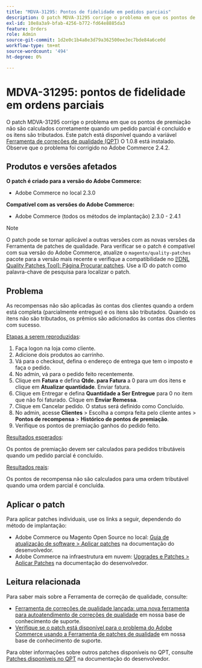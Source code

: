 ```yaml
---
title: "MDVA-31295: Pontos de fidelidade em pedidos parciais"
description: O patch MDVA-31295 corrige o problema em que os pontos de premiação não são calculados corretamente quando um pedido parcial é concluído e os itens são tributados. Este patch está disponível quando a [Ferramenta de correções de qualidade (QPT)](/help/announcements/adobe-commerce-announcements/magento-quality-patches-released-new-tool-to-self-serve-quality-patches.md) 1.0.8 está instalada. Observe que o problema foi corrigido no Adobe Commerce 2.4.2.
exl-id: 10e8a3a9-bfab-4256-b772-fd64e8885da3
feature: Orders
role: Admin
source-git-commit: 1d2e0c1b4a8e3d79a362500ee3ec7bde84a6ce0d
workflow-type: tm+mt
source-wordcount: '494'
ht-degree: 0%

---
```


# MDVA-31295: pontos de fidelidade em ordens parciais

O patch MDVA-31295 corrige o problema em que os pontos de premiação não são calculados corretamente quando um pedido parcial é concluído e os itens são tributados. Este patch está disponível quando a variável [Ferramenta de correções de qualidade (QPT)](/help/announcements/adobe-commerce-announcements/magento-quality-patches-released-new-tool-to-self-serve-quality-patches.md) O 1.0.8 está instalado. Observe que o problema foi corrigido no Adobe Commerce 2.4.2.

## Produtos e versões afetados

**O patch é criado para a versão do Adobe Commerce:**

* Adobe Commerce no local 2.3.0

**Compatível com as versões do Adobe Commerce:**

* Adobe Commerce (todos os métodos de implantação) 2.3.0 - 2.4.1

>[!NOTE]
>
>O patch pode se tornar aplicável a outras versões com as novas versões da Ferramenta de patches de qualidade. Para verificar se o patch é compatível com sua versão do Adobe Commerce, atualize o `magento/quality-patches` pacote para a versão mais recente e verifique a compatibilidade no [[!DNL Quality Patches Tool]: Página Procurar patches](https://devdocs.magento.com/quality-patches/tool.html#patch-grid). Use a ID do patch como palavra-chave de pesquisa para localizar o patch.

## Problema

As recompensas não são aplicadas às contas dos clientes quando a ordem está completa (parcialmente entregue) e os itens são tributados. Quando os itens não são tributados, os prêmios são adicionados às contas dos clientes com sucesso.

<u>Etapas a serem reproduzidas</u>:

1. Faça logon na loja como cliente.
1. Adicione dois produtos ao carrinho.
1. Vá para o checkout, defina o endereço de entrega que tem o imposto e faça o pedido.
1. No admin, vá para o pedido feito recentemente.
1. Clique em **Fatura** e defina **Qtde. para Fatura** a 0 para um dos itens e clique em **Atualizar quantidade**. Enviar fatura.
1. Clique em Entregar e defina **Quantidade a Ser Entregue** para 0 no item que não foi faturado. Clique em **Enviar Remessa**.
1. Clique em Cancelar pedido. O status será definido como Concluído.
1. No admin, acesse **Clientes** > Escolha a compra feita pelo cliente antes > **Pontos de recompensa** > **Histórico de pontos de premiação**.
1. Verifique os pontos de premiação ganhos do pedido feito.

<u>Resultados esperados</u>:

Os pontos de premiação devem ser calculados para pedidos tributáveis quando um pedido parcial é concluído.

<u>Resultados reais</u>:

Os pontos de recompensa não são calculados para uma ordem tributável quando uma ordem parcial é concluída.

## Aplicar o patch

Para aplicar patches individuais, use os links a seguir, dependendo do método de implantação:

* Adobe Commerce ou Magento Open Source no local: [Guia de atualização de software > Aplicar patches](https://devdocs.magento.com/guides/v2.4/comp-mgr/patching/mqp.html) na documentação do desenvolvedor.
* Adobe Commerce na infraestrutura em nuvem: [Upgrades e Patches > Aplicar Patches](https://devdocs.magento.com/cloud/project/project-patch.html) na documentação do desenvolvedor.

## Leitura relacionada

Para saber mais sobre a Ferramenta de correção de qualidade, consulte:

* [Ferramenta de correções de qualidade lançada: uma nova ferramenta para autoatendimento de correções de qualidade](/help/announcements/adobe-commerce-announcements/magento-quality-patches-released-new-tool-to-self-serve-quality-patches.md) em nossa base de conhecimento de suporte.
* [Verifique se o patch está disponível para o problema do Adobe Commerce usando a Ferramenta de patches de qualidade](/help/support-tools/patches-available-in-qpt-tool/check-patch-for-magento-issue-with-magento-quality-patches.md) em nossa base de conhecimento de suporte.

Para obter informações sobre outros patches disponíveis no QPT, consulte [Patches disponíveis no QPT](https://devdocs.magento.com/quality-patches/tool.html#patch-grid) na documentação do desenvolvedor.

